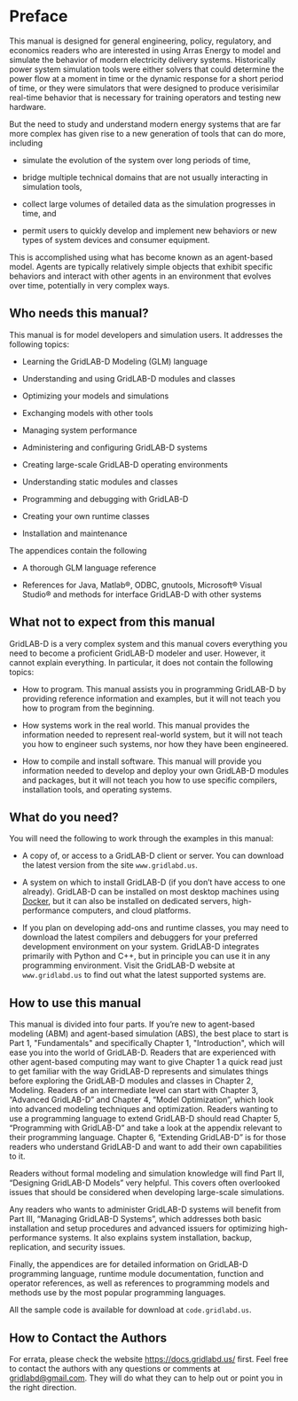 # Preface

This manual is designed for general engineering, policy, regulatory, and economics readers who are interested in using Arras Energy to model and simulate the behavior of modern electricity delivery systems.  Historically power system simulation tools were either solvers that could determine the power flow at a moment in time or the dynamic response for a short period of time, or they were simulators that were designed to produce verisimilar real-time behavior that is necessary for training operators and testing new hardware.

But the need to study and understand modern energy systems that are far more complex has given rise to a new generation of tools that can do more, including

 - simulate the evolution of the system over long periods of time,

 - bridge multiple technical domains that are not usually interacting in simulation tools,

 - collect large volumes of detailed data as the simulation progresses in time, and

 - permit users to quickly develop and implement new behaviors or new types of system devices and consumer equipment.

This is accomplished using what has become known as an agent-based model.  Agents are typically relatively simple objects that exhibit specific behaviors and interact with other agents in an environment that evolves over time, potentially in very complex ways.  

## Who needs this manual?

This manual is for model developers and simulation users.  It addresses the following topics:

 - Learning the GridLAB-D Modeling (GLM) language

 - Understanding and using GridLAB-D modules and classes

 - Optimizing your models and simulations

 - Exchanging models with other tools

 - Managing system performance

 - Administering and configuring GridLAB-D systems

 - Creating large-scale GridLAB-D operating environments

 - Understanding static modules and classes

 - Programming and debugging with GridLAB-D

 - Creating your own runtime classes

 - Installation and maintenance

The appendices contain the following

 - A thorough GLM language reference

 - References for Java, Matlab®, ODBC, gnutools, Microsoft® Visual Studio® and methods for interface GridLAB-D with other systems

## What not to expect from this manual

GridLAB-D is a very complex system and this manual covers everything you need to become a proficient GridLAB-D modeler and user.  However, it cannot explain everything. In particular, it does not contain the following topics:

 - How to program.  This manual assists you in programming GridLAB-D by providing reference information and examples, but it will not teach you how to program from the beginning.

 - How systems work in the real world.  This manual provides the information needed to represent real-world system, but it will not teach you how to engineer such systems, nor how they have been engineered.

 - How to compile and install software.  This manual will provide you information needed to develop and deploy your own GridLAB-D modules and packages, but it will not teach you how to use specific compilers, installation tools, and operating systems.

## What do you need?

You will need the following to work through the examples in this manual:

 - A copy of, or access to a GridLAB-D client or server.  You can download the latest version from the site `www.gridlabd.us`.

 - A system on which to install GridLAB-D (if you don’t have access to one already).  GridLAB-D can be installed on most desktop machines using [Docker](www.docker.com), but it can also be installed on dedicated servers, high-performance computers, and cloud platforms.

 - If you plan on developing add-ons and runtime classes, you may need to download the latest compilers and debuggers for your preferred development environment on your system.  GridLAB-D integrates primarily with Python and C++, but in principle you can use it in any programming environment.  Visit the GridLAB-D website at `www.gridlabd.us` to find out what the latest supported systems are.

## How to use this manual

This manual is divided into four parts.  If you’re new to agent-based modeling (ABM) and agent-based simulation (ABS), the best place to start is Part 1, "Fundamentals" and specifically Chapter 1, "Introduction", which will ease you into the world of GridLAB-D.  Readers that are experienced with other agent-based computing may want to give Chapter 1 a quick read just to get familiar with the way GridLAB-D represents and simulates things before exploring the GridLAB-D modules and classes in Chapter 2, Modeling.  Readers of an intermediate level can start with Chapter 3, “Advanced GridLAB-D” and Chapter 4, “Model Optimization”, which look into advanced modeling techniques and optimization.  Readers wanting to use a programming language to extend GridLAB-D should read Chapter 5, “Programming with GridLAB-D” and take a look at the appendix relevant to their programming language.  Chapter 6, “Extending GridLAB-D” is for those readers who understand GridLAB-D and want to add their own capabilities to it.

Readers without formal modeling and simulation knowledge will find Part II, “Designing GridLAB-D Models” very helpful.  This covers often overlooked issues that should be considered when developing large-scale simulations.

Any readers who wants to administer GridLAB-D systems will benefit from Part III, “Managing GridLAB-D Systems”, which addresses both basic installation and setup procedures and advanced issuers for optimizing high-performance systems.  It also explains system installation, backup, replication, and security issues.

Finally, the appendices are for detailed information on GridLAB-D programming language, runtime module documentation, function and operator references, as well as references to programming models and methods use by the most popular programming languages.

All the sample code is available for download at `code.gridlabd.us`.

## How to Contact the Authors

For errata, please check the website https://docs.gridlabd.us/ first.  Feel free to contact the authors with any questions or comments at gridlabd@gmail.com. They will do what they can to help out or point you in the right direction.
